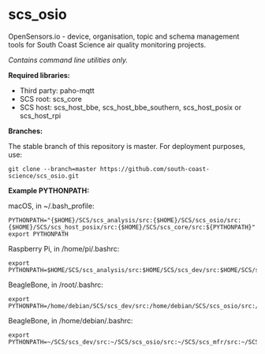 # scs_osio
OpenSensors.io - device, organisation, topic and schema management tools for South Coast Science  air quality
monitoring projects.

_Contains command line utilities only._

**Required libraries:** 

* Third party: paho-mqtt
* SCS root: scs_core
* SCS host: scs_host_bbe, scs_host_bbe_southern, scs_host_posix or scs_host_rpi


**Branches:**

The stable branch of this repository is master. For deployment purposes, use:

    git clone --branch=master https://github.com/south-coast-science/scs_osio.git


**Example PYTHONPATH:**

macOS, in ~/.bash_profile:

    PYTHONPATH="{$HOME}/SCS/scs_analysis/src:{$HOME}/SCS/scs_osio/src:{$HOME}/SCS/scs_host_posix/src:{$HOME}/SCS/scs_core/src:${PYTHONPATH}" 
    export PYTHONPATH


Raspberry Pi, in /home/pi/.bashrc:

    export PYTHONPATH=$HOME/SCS/scs_analysis/src:$HOME/SCS/scs_dev/src:$HOME/SCS/scs_osio/src:$HOME/SCS/scs_mfr/src:$HOME/SCS/scs_dfe_eng/src:$HOME/SCS/scs_host_rpi/src:$HOME/SCS/scs_core/src:$PYTHONPATH


BeagleBone, in /root/.bashrc:

    export PYTHONPATH=/home/debian/SCS/scs_dev/src:/home/debian/SCS/scs_osio/src:/home/debian/SCS/scs_mfr/src:/home/debian/SCS/scs_psu/src:/home/debian/SCS/scs_comms_ge910/src:/home/debian/SCS/scs_dfe_eng/src:/home/debian/SCS/scs_host_bbe/src:/home/debian/SCS/scs_core/src:$PYTHONPATH


BeagleBone, in /home/debian/.bashrc:

    export PYTHONPATH=~/SCS/scs_dev/src:~/SCS/scs_osio/src:~/SCS/scs_mfr/src:~/SCS/scs_psu/src:~/SCS/scs_comms_ge910/src:~/SCS/scs_dfe_eng/src:~/SCS/scs_host_bbe/src:~/SCS/scs_core/src:$PYTHONPATH
